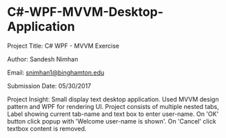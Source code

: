# C#-WPF-MVVM-Desktop-Application

﻿Project Title: C# WPF - MVVM Exercise

Author: Sandesh Nimhan

Email: snimhan1@binghamton.edu

Submission Date: 05/30/2017

Project Insight: 
Small display text desktop application. Used MVVM design pattern and WPF for rendering UI.
Project consists of multiple nested tabs, Label showing current tab-name and text box to enter user-name. 
On 'OK' button click popup with 'Welcome user-name is shown'. On 'Cancel' click textbox content is removed. 
